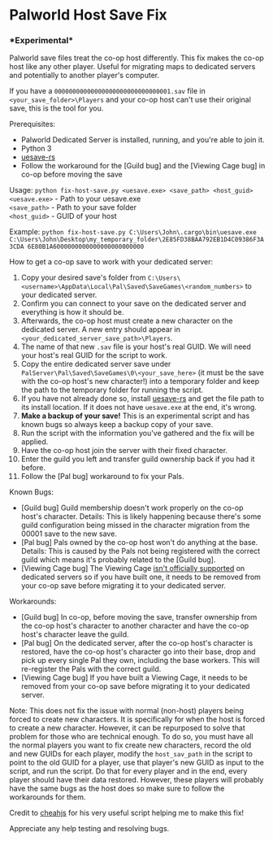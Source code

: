 # Palworld Host Save Fix

### **\*Experimental\***

Palworld save files treat the co-op host differently. This fix makes the co-op host like any other player. Useful for migrating maps to dedicated servers and potentially to another player's computer.

If you have a `00000000000000000000000000000001.sav` file in `<your_save_folder>\Players` and your co-op host can't use their original save, this is the tool for you.

Prerequisites:
- Palworld Dedicated Server is installed, running, and you're able to join it.
- Python 3
- [uesave-rs](https://github.com/trumank/uesave-rs)
- Follow the workaround for the \[Guild bug\] and the \[Viewing Cage bug\] in co-op before moving the save

Usage: `python fix-host-save.py <uesave.exe> <save_path> <host_guid>`    
`<uesave.exe>` - Path to your uesave.exe    
`<save_path>` - Path to your save folder    
`<host_guid>` - GUID of your host

Example: `python fix-host-save.py C:\Users\John\.cargo\bin\uesave.exe C:\Users\John\Desktop\my_temporary_folder\2E85FD38BAA792EB1D4C09386F3A3CDA 6E80B1A6000000000000000000000000`

How to get a co-op save to work with your dedicated server:
1. Copy your desired save's folder from `C:\Users\<username>\AppData\Local\Pal\Saved\SaveGames\<random_numbers>` to your dedicated server.
2. Confirm you can connect to your save on the dedicated server and everything is how it should be.
3. Afterwards, the co-op host must create a new character on the dedicated server. A new entry should appear in `<your_dedicated_server_save_path>\Players`.
4. The name of that new `.sav` file is your host's real GUID. We will need your host's real GUID for the script to work.
5. Copy the entire dedicated server save under `PalServer\Pal\Saved\SaveGames\0\<your_save_here>` (it must be the save with the co-op host's new character!) into a temporary folder and keep the path to the temporary folder for running the script.
6. If you have not already done so, install [uesave-rs](https://github.com/trumank/uesave-rs) and get the file path to its install location. If it does not have `uesave.exe` at the end, it's wrong.
7. **Make a backup of your save!** This is an experimental script and has known bugs so always keep a backup copy of your save.
8. Run the script with the information you've gathered and the fix will be applied.
9. Have the co-op host join the server with their fixed character.
10. Enter the guild you left and transfer guild ownership back if you had it before.
11. Follow the \[Pal bug\] workaround to fix your Pals.

Known Bugs:
- \[Guild bug\] Guild membership doesn't work properly on the co-op host's character. Details: This is likely happening because there's some guild configuration being missed in the character migration from the 00001 save to the new save.
- \[Pal bug\] Pals owned by the co-op host won't do anything at the base. Details: This is caused by the Pals not being registered with the correct guild which means it's probably related to the \[Guild bug\].
- \[Viewing Cage bug\] The Viewing Cage [isn't officially supported](https://tech.palworldgame.com/dedicated-server-guide#qa) on dedicated servers so if you have built one, it needs to be removed from your co-op save before migrating it to your dedicated server.

Workarounds:
- \[Guild bug\] In co-op, before moving the save, transfer ownership from the co-op host's character to another character and have the co-op host's character leave the guild.
- \[Pal bug\] On the dedicated server, after the co-op host's character is restored, have the co-op host's character go into their base, drop and pick up every single Pal they own, including the base workers. This will re-register the Pals with the correct guild.
- \[Viewing Cage bug\] If you have built a Viewing Cage, it needs to be removed from your co-op save before migrating it to your dedicated server.

Note: This does not fix the issue with normal (non-host) players being forced to create new characters. It is specifically for when the host is forced to create a new character. However, it can be repurposed to solve that problem for those who are technical enough. To do so, you must have all the normal players you want to fix create new characters, record the old and new GUIDs for each player, modify the `host_sav_path` in the script to point to the old GUID for a player, use that player's new GUID as input to the script, and run the script. Do that for every player and in the end, every player should have their data restored. However, these players will probably have the same bugs as the host does so make sure to follow the workarounds for them.

Credit to [cheahjs](https://gist.github.com/cheahjs/300239464dd84fe6902893b6b9250fd0) for his very useful script helping me to make this fix!

Appreciate any help testing and resolving bugs.